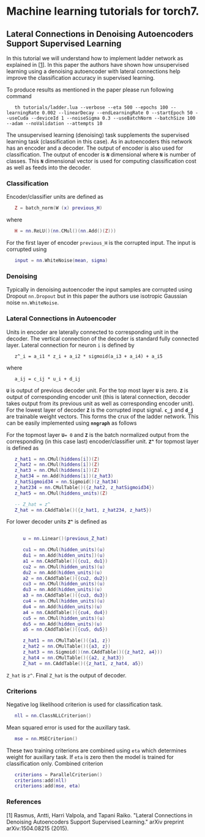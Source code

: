 # Machine learning tutorials for torch7.

## Lateral Connections in Denoising Autoencoders Support Supervised Learning

In this tutorial we will understand how to implement ladder network as explained in [[1](http://arxiv.org/pdf/1504.08215.pdf)]. In this paper the authors have shown how unsupervised learning using a denoising autoencoder with lateral connections help improve the classification accuracy in supervised learning.

To produce results as mentioned in the paper please run following command
```
   th tutorials/ladder.lua --verbose --eta 500 --epochs 100 --learningRate 0.002 --linearDecay --endLearningRate 0 --startEpoch 50 --useCuda --deviceId 1 --noiseSigma 0.3 --useBatchNorm --batchSize 100 --adam --noValidation --attempts 10
```

The unsupervised learning (denoising) task supplements the supervised learning task (classification in this case). As in autoencoders this network has an encoder and a decoder. The output of encoder is also used for classification. The output of encoder is **`N`** dimensional where **`N`** is number of classes. This **`N`** dimensional vector is used for computing classification cost as well as feeds into the decoder.

### Classification
Encoder/classifier units are defined as
```lua
   Z = batch_norm(W (x) previous_H)
```

where
```lua
   H = nn.ReLU()(nn.CMul()(nn.Add()(Z)))
```
For the first layer of encoder `previous_H` is the corrupted input.
The input is corrupted using
```lua
   input = nn.WhiteNoise(mean, sigma)
```

### Denoising
Typically in denoising autoencoder the input samples are corrupted using Dropout ```nn.Dropout``` but in this paper the authors use isotropic Gaussian noise ```nn.WhiteNoise```.

### Lateral Connections in Autoencoder
Units in encoder are laterally connected to corresponding unit in the decoder. The vertical connection of the decoder is standard fully connected layer. Lateral connection for neuron `i` is defined by
```
   z^_i = a_i1 * z_i + a_i2 * sigmoid(a_i3 + a_i4) + a_i5
```
where 
```
   a_ij = c_ij * u_i + d_ij
```
**`U`** is output of previous decoder unit. For the top most layer  **`U`** is zero. **`Z`** is output of corresponding encoder unit (this is lateral connection, decoder takes output from its previous unit as well as corresponding encoder unit). For the lowest layer of decoder **`Z`** is the corrupted input signal. **`c_j`** and **`d_j`** are trainable weight vectors. This forms the crux of the ladder network. This can be easily implemented using **`nngraph`** as follows

For the topmost layer **`U`**`= 0` and **`Z`** is the batch normalized output from the corresponding (in this case last) encoder/classifier unit. **`Z^`** for topmost layer is defined as
```lua
   z_hat1 = nn.CMul(hiddens[i])(Z)
   z_hat2 = nn.CMul(hiddens[i])(Z)
   z_hat3 = nn.CMul(hiddens[i])(Z)
   z_hat34 = nn.Add(hiddens[i])(z_hat3)
   z_hatSigmoid34 = nn.Sigmoid()(z_hat34)
   z_hat234 = nn.CMulTable()({z_hat2, z_hatSigmoid34})
   z_hat5 = nn.CMul(hiddens_units)(Z)

   -- Z_hat = z^
   Z_hat = nn.CAddTable()({z_hat1, z_hat234, z_hat5})
```

For lower decoder units **`Z^`** is defined as
```lua
   
      u = nn.Linear()(previous_Z_hat)

      cu1 = nn.CMul(hidden_units)(u)
      du1 = nn.Add(hidden_units])(u)
      a1 = nn.CAddTable()({cu1, du1})
      cu2 = nn.CMul(hidden_units)(u)
      du2 = nn.Add(hidden_units)(u)
      a2 = nn.CAddTable()({cu2, du2})
      cu3 = nn.CMul(hidden_units)(u)
      du3 = nn.Add(hidden_units)(u)
      a3 = nn.CAddTable()({cu3, du3})
      cu4 = nn.CMul(hidden_units)(u)
      du4 = nn.Add(hidden_units)(u)
      a4 = nn.CAddTable()({cu4, du4})
      cu5 = nn.CMul(hidden_units)(u)
      du5 = nn.Add(hidden_units)(u)
      a5 = nn.CAddTable()({cu5, du5})

      z_hat1 = nn.CMulTable()({a1, z})
      z_hat2 = nn.CMulTable()({a3, z})
      z_hat3 = nn.Sigmoid()(nn.CAddTable()({z_hat2, a4}))
      z_hat4 = nn.CMulTable()({a2, z_hat3})
      Z_hat = nn.CAddTable()({z_hat1, z_hat4, a5})
```
`Z_hat` is `z^`. Final `Z_hat` is the output of decoder.

### Criterions
Negative log likelihood criterion is used for classification task.
```lua
   nll = nn.ClassNLLCriterion()
```
Mean squared error is used for the auxillary task.
```lua
   mse = nn.MSECriterion()
```
These two training criterions are combined using `eta` which determines weight for auxillary task. If `eta` is zero then the model is trained for classification only.
Combined criterion
```lua
   criterions = ParallelCriterion()
   criterions:add(nll)
   criterions:add(mse, eta)
```

### References
[1] Rasmus, Antti, Harri Valpola, and Tapani Raiko. "Lateral Connections in Denoising Autoencoders Support Supervised Learning." arXiv preprint arXiv:1504.08215 (2015).

